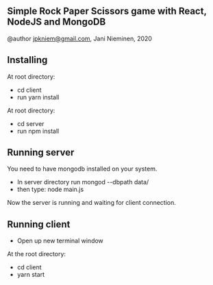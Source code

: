 ## Simple Rock Paper Scissors game with React, NodeJS and MongoDB
@author jpkniem@gmail.com, Jani Nieminen, 2020

## Installing

At root directory:
* cd client
* run yarn install

At root directory:
* cd server
* run npm install

## Running server

You need to have mongodb installed on your system. 

* In server directory run mongod --dbpath data/
* then type: node main.js

Now the server is running and waiting for client connection.

## Running client
* Open up new terminal window

At the root directory:
* cd client
* yarn start


